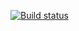 [![Build status](https://ci.appveyor.com/api/projects/status/fihlwqr90nvsogbv?svg=true)](https://ci.appveyor.com/project/YuliyaStudent/api)
